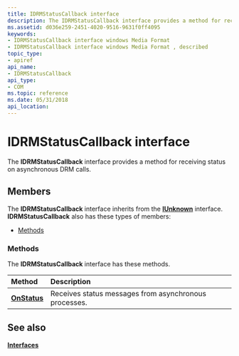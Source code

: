 ```yaml
---
title: IDRMStatusCallback interface
description: The IDRMStatusCallback interface provides a method for receiving status on asynchronous DRM calls.
ms.assetid: d036e259-2451-4020-9516-9631f0ff4095
keywords:
- IDRMStatusCallback interface windows Media Format
- IDRMStatusCallback interface windows Media Format , described
topic_type:
- apiref
api_name:
- IDRMStatusCallback
api_type:
- COM
ms.topic: reference
ms.date: 05/31/2018
api_location: 
---
```


# IDRMStatusCallback interface

The **IDRMStatusCallback** interface provides a method for receiving status on asynchronous DRM calls.

## Members

The **IDRMStatusCallback** interface inherits from the [**IUnknown**](https://docs.microsoft.com/windows/desktop/api/unknwn/nn-unknwn-iunknown) interface. **IDRMStatusCallback** also has these types of members:

-   [Methods](#methods)

### Methods

The **IDRMStatusCallback** interface has these methods.



| Method                                          | Description                                                      |
|:------------------------------------------------|:-----------------------------------------------------------------|
| [**OnStatus**](idrmstatuscallback-onstatus.md) | Receives status messages from asynchronous processes.<br/> |



 

## See also

<dl> <dt>

[**Interfaces**](drm-interfaces.md)
</dt> </dl>

 

 





